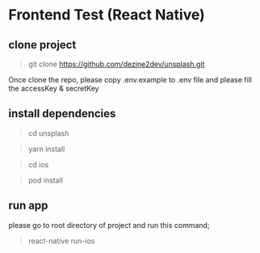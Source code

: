 # Frontend Test (React Native)

## clone project
> git clone https://github.com/dezine2dev/unsplash.git

Once clone the repo, please copy .env.example to .env file
and please fill the accessKey & secretKey

## install dependencies
> cd unsplash

> yarn install

> cd ios

> pod install

## run app
please go to root directory of project and run this command;
> react-native run-ios